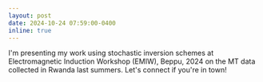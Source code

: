 ```yaml
---
layout: post
date: 2024-10-24 07:59:00-0400
inline: true
---
```

I'm presenting my work using stochastic inversion schemes at Electromagnetic Induction Workshop (EMIW), Beppu, 2024 on the MT data collected in Rwanda last summers. Let's connect if you're in town!
